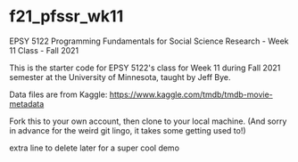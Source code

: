 # f21_pfssr_wk11
EPSY 5122 Programming Fundamentals for Social Science Research - Week 11 Class - Fall 2021

This is the starter code for EPSY 5122's class for Week 11 during Fall 2021 semester at the University of Minnesota, taught by Jeff Bye.

Data files are from Kaggle: https://www.kaggle.com/tmdb/tmdb-movie-metadata

Fork this to your own account, then clone to your local machine. (And sorry in advance for the weird git lingo, it takes some getting used to!)

extra line to delete later for a super cool demo
